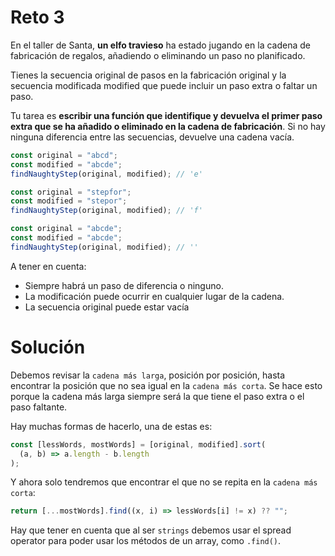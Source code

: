 # Reto 3

En el taller de Santa, **un elfo travieso** ha estado jugando en la cadena de fabricación de regalos, añadiendo o eliminando un paso no planificado.

Tienes la secuencia original de pasos en la fabricación original y la secuencia modificada modified que puede incluir un paso extra o faltar un paso.

Tu tarea es **escribir una función que identifique y devuelva el primer paso extra que se ha añadido o eliminado en la cadena de fabricación**. Si no hay ninguna diferencia entre las secuencias, devuelve una cadena vacía.

```js
const original = "abcd";
const modified = "abcde";
findNaughtyStep(original, modified); // 'e'

const original = "stepfor";
const modified = "stepor";
findNaughtyStep(original, modified); // 'f'

const original = "abcde";
const modified = "abcde";
findNaughtyStep(original, modified); // ''
```

A tener en cuenta:

- Siempre habrá un paso de diferencia o ninguno.
- La modificación puede ocurrir en cualquier lugar de la cadena.
- La secuencia original puede estar vacía

# Solución

Debemos revisar la `cadena más larga`, posición por posición, hasta encontrar la posición que no sea igual en la `cadena más corta`. Se hace esto porque la cadena más larga siempre será la que tiene el paso extra o el paso faltante.

Hay muchas formas de hacerlo, una de estas es:

```js
const [lessWords, mostWords] = [original, modified].sort(
  (a, b) => a.length - b.length
);
```

Y ahora solo tendremos que encontrar el que no se repita en la `cadena más corta`:

```js
return [...mostWords].find((x, i) => lessWords[i] != x) ?? "";
```

Hay que tener en cuenta que al ser `strings` debemos usar el spread operator para poder usar los métodos de un array, como `.find()`.